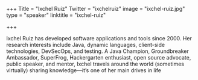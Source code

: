 +++
Title = "Ixchel Ruiz"
Twitter = "ixchelruiz"
image = "ixchel-ruiz.jpg"
type = "speaker"
linktitle = "ixchel-ruiz"

+++

Ixchel Ruiz has developed software applications and tools since 2000. Her research interests include Java, dynamic languages, client-side technologies, DevSecOps, and testing. A Java Champion, Groundbreaker Ambassador, SuperFrog, Hackergarten enthusiast, open source advocate, public speaker, and mentor, Ixchel travels around the world (sometimes virtually) sharing knowledge—it’s one of her main drives in life